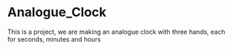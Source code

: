 # Analogue_Clock
This is a project, we are making an analogue clock with three hands, each for seconds, minutes and hours
